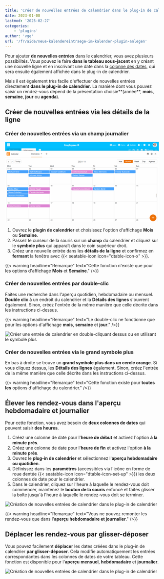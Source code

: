 ```yaml
---
title: 'Créer de nouvelles entrées de calendrier dans le plug-in de calendrier'
date: 2023-01-08
lastmod: '2025-02-27'
categories:
    - 'plugins'
author: 'vge'
url: '/fr/aide/neue-kalendereintraege-im-kalender-plugin-anlegen'
---
```


Pour ajouter **de nouvelles entrées** dans le calendrier, vous avez plusieurs possibilités. Vous pouvez le faire **dans le tableau sous-jacent** en y créant une nouvelle ligne et en inscrivant une date dans la [colonne des dates](https://seatable.io/fr/docs/datum-dauer-und-personen/die-datum-spalte/), qui sera ensuite également affichée dans le plug-in de calendrier.

Mais il est également très facile d'effectuer de nouvelles entrées directement **dans le plug-in de calendrier**. La manière dont vous pouvez saisir un rendez-vous dépend de la présentation choisie**(année**, **mois**, **semaine**, **jour** ou **agenda**).

## Créer de nouvelles entrées via les détails de la ligne

### Créer de nouvelles entrées via un champ journalier

![Créer une nouvelle entrée de calendrier dans le plug-in de calendrier](images/Neuen-Kalendereintrag-im-Kalender-Plugin-anlegen.gif)

1. Ouvrez le **plugin de calendrier** et choisissez l'option d'affichage **Mois** ou **Semaine**.
2. Passez le curseur de la souris sur un **champ** du calendrier et cliquez sur le **symbole plus** qui apparaît dans le coin supérieur droit.
3. Créez une nouvelle entrée dans les **détails de la ligne** et confirmez en **fermant** la fenêtre avec {{< seatable-icon icon="dtable-icon-x" >}}.

{{< warning  headline="Remarque"  text="Cette fonction n'existe que pour les options d'affichage **Mois** et **Semaine**." />}}

### Créer de nouvelles entrées par double-clic

Faites une recherche dans l'aperçu quotidien, hebdomadaire ou mensuel. **Double clic** à un endroit du calendrier et la **Détails des lignes** s'ouvrent également. Sinon, créez l'entrée de la même manière que celle décrite dans les instructions ci-dessus.

{{< warning  headline="Remarque"  text="Le double-clic ne fonctionne que pour les options d'affichage **mois**, **semaine** et **jour**." />}}

![Créer une entrée de calendrier en double-cliquant dessus ou en utilisant le symbole plus](https://seatable.io/wp-content/uploads/2023/01/Kalendereintrag-per-Doppelklick-oder-Plus-Symbol-anlegen.png)

### Créer de nouvelles entrées via le grand symbole plus

En bas à droite se trouve un **grand symbole plus dans un cercle orange**. Si vous cliquez dessus, les **Détails des lignes** également. Sinon, créez l'entrée de la même manière que celle décrite dans les instructions ci-dessus.

{{< warning  headline="Remarque"  text="Cette fonction existe pour **toutes les** options d'affichage du calendrier." />}}

## Élever les rendez-vous dans l'aperçu hebdomadaire et journalier

Pour cette fonction, vous avez besoin de **deux colonnes de dates** qui peuvent saisir **des heures**.

1. Créez une colonne de date pour l'**heure de début** et activez l'option **à la minute près**.
2. Créez une colonne de date pour l'**heure de fin** et activez l'option **à la minute près**.
3. Ouvrez le **plug-in de calendrier** et sélectionnez l'**aperçu hebdomadaire ou quotidien**.
4. Définissez dans les **paramètres** (accessibles via l'icône en forme de roue dentée {{< seatable-icon icon="dtable-icon-set-up" >}}) les deux colonnes de date pour le calendrier.
5. Dans le calendrier, cliquez sur l'heure à laquelle le rendez-vous doit commencer, maintenez le **bouton de la souris** enfoncé et faites glisser la boîte jusqu'à l'heure à laquelle le rendez-vous doit se terminer.

![Création de nouvelles entrées de calendrier dans le plug-in de calendrier](https://seatable.io/wp-content/uploads/2022/11/Neuer-Kalendereintrag-im-Kalender-Plugin-anlegen-2.gif)

{{< warning  headline="Remarque"  text="Vous ne pouvez remonter les rendez-vous que dans l'**aperçu hebdomadaire et journalier**." />}}

## Déplacer les rendez-vous par glisser-déposer

Vous pouvez facilement **déplacer** les dates créées dans le plug-in de calendrier **par glisser-déposer**. Cela modifie automatiquement les entrées correspondantes dans les colonnes de dates de votre tableau. Cette fonction est disponible pour l'**aperçu** **mensuel**, **hebdomadaire** et **journalier**.

![Création de nouvelles entrées de calendrier dans le plug-in de calendrier](https://seatable.io/wp-content/uploads/2022/11/Neuer-Kalendereintrag-im-Kalender-Plugin-anlegen-3.gif)
